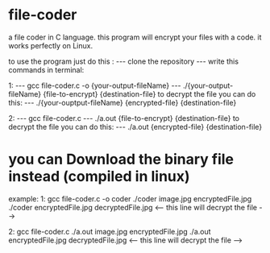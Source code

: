 # file-coder
a file coder in C language.
this program will encrypt your files with a code.
it works perfectly on Linux.

to use the program just do this :
--- clone the repository
--- write this commands in terminal:

1:
--- gcc file-coder.c -o {your-output-fileName}
--- ./{your-output-fileName} {file-to-encrypt} {destination-file}
to decrypt the file you can do this:
--- ./{your-ouptput-fileName} {encrypted-file} {destination-file}

2:
--- gcc file-coder.c
--- ./a.out {file-to-encrypt} {destination-file}
to decrypt the file you can do this:
--- ./a.out {encrypted-file} {destination-file}

# you can Download the binary file instead (compiled in linux)

example:
1:
gcc file-coder.c -o coder
./coder image.jpg encryptedFile.jpg 
./coder encryptedFile.jpg decryptedFile.jpg    <-- this line will decrypt the file -->

2:
gcc file-coder.c
./a.out image.jpg encryptedFile.jpg
./a.out encryptedFile.jpg decryptedFile.jpg   <-- this line will decrypt the file -->
